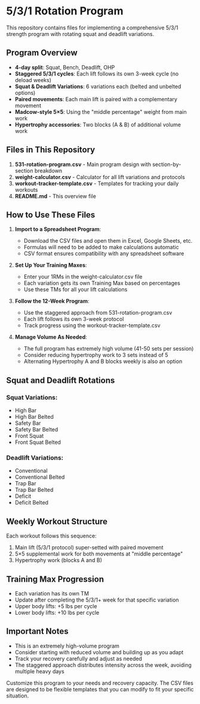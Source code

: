 # 5/3/1 Rotation Program

This repository contains files for implementing a comprehensive 5/3/1 strength program with rotating squat and deadlift variations.

## Program Overview

- **4-day split**: Squat, Bench, Deadlift, OHP
- **Staggered 5/3/1 cycles**: Each lift follows its own 3-week cycle (no deload weeks)
- **Squat & Deadlift Variations**: 6 variations each (belted and unbelted options)
- **Paired movements**: Each main lift is paired with a complementary movement
- **Madcow-style 5×5**: Using the "middle percentage" weight from main work
- **Hypertrophy accessories**: Two blocks (A & B) of additional volume work

## Files in This Repository

1. **531-rotation-program.csv** - Main program design with section-by-section breakdown
2. **weight-calculator.csv** - Calculator for all lift variations and protocols
3. **workout-tracker-template.csv** - Templates for tracking your daily workouts
4. **README.md** - This overview file

## How to Use These Files

1. **Import to a Spreadsheet Program**:
   - Download the CSV files and open them in Excel, Google Sheets, etc.
   - Formulas will need to be added to make calculations automatic
   - CSV format ensures compatibility with any spreadsheet software

2. **Set Up Your Training Maxes**:
   - Enter your 1RMs in the weight-calculator.csv file
   - Each variation gets its own Training Max based on percentages
   - Use these TMs for all your lift calculations

3. **Follow the 12-Week Program**:
   - Use the staggered approach from 531-rotation-program.csv
   - Each lift follows its own 3-week protocol
   - Track progress using the workout-tracker-template.csv

4. **Manage Volume As Needed**:
   - The full program has extremely high volume (41-50 sets per session)
   - Consider reducing hypertrophy work to 3 sets instead of 5
   - Alternating Hypertrophy A and B blocks weekly is also an option

## Squat and Deadlift Rotations

### Squat Variations:
- High Bar
- High Bar Belted
- Safety Bar
- Safety Bar Belted
- Front Squat
- Front Squat Belted

### Deadlift Variations:
- Conventional
- Conventional Belted
- Trap Bar
- Trap Bar Belted
- Deficit
- Deficit Belted

## Weekly Workout Structure

Each workout follows this sequence:
1. Main lift (5/3/1 protocol) super-setted with paired movement
2. 5×5 supplemental work for both movements at "middle percentage"
3. Hypertrophy work (blocks A and B)

## Training Max Progression

- Each variation has its own TM
- Update after completing the 5/3/1+ week for that specific variation
- Upper body lifts: +5 lbs per cycle
- Lower body lifts: +10 lbs per cycle

## Important Notes

- This is an extremely high-volume program
- Consider starting with reduced volume and building up as you adapt
- Track your recovery carefully and adjust as needed
- The staggered approach distributes intensity across the week, avoiding multiple heavy days

Customize this program to your needs and recovery capacity. The CSV files are designed to be flexible templates that you can modify to fit your specific situation.
